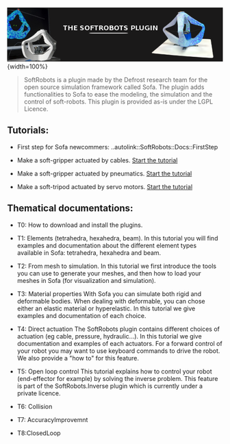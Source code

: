 ![](docs/images/pluginimage.png){width=100%}

> SoftRobots is a plugin made by the Defrost research team for the open source simulation framework called Sofa.
The plugin adds functionalities to Sofa to ease the modeling, the simulation and the control of soft-robots.
This plugin is provided as-is under the LGPL Licence.

Tutorials:
-----------

* First step for Sofa newcommers: ..autolink::SoftRobots::Docs::FirstStep

* Make a soft-gripper actuated by cables. [Start the tutorial](docs/sofapython3/tutorials/CableGripper/cablegripper-tuto.py)

* Make a soft-gripper actuated by pneumatics. [Start the tutorial](docs/sofapython3/tutorials/PneunetGripper/pneunetgripper-tuto.py)

* Make a soft-tripod actuated by servo motors. [Start the tutorial](docs/sofapython3/tutorials/Tripod/tripod-tuto.py)


Thematical documentations:
-----------

* T0: How to download and install the plugins.

* T1: Elements (tetrahedra, hexahedra, beam).
In this tutorial you will find examples and documentation about the different element types available in Sofa: tetrahedra, hexahedra and beam.

* T2: From mesh to simulation.
In this tutorial we first introduce the tools you can use to generate your meshes, and then how to load your meshes in Sofa (for visualization and simulation).

* T3: Material properties
With Sofa you can simulate both rigid and deformable bodies. When dealing with deformable, you can chose either an elastic material or hyperelastic. In this tutorial we give examples and documentation of each choice.

* T4: Direct actuation
The SoftRobots plugin contains different choices of actuation (eg cable, pressure, hydraulic...). In this tutorial we give documentation and examples of each actuators.
For a forward control of your robot you may want to use keyboard commands to drive the robot. We also provide a "how to" for this feature.

* T5: Open loop control
This tutorial explains how to control your robot (end-effector for example) by solving the inverse problem. This feature is part of the SoftRobots.Inverse plugin which is currently under a private licence.

* T6: Collision

* T7: AccuracyImprovemnt

* T8:ClosedLoop


